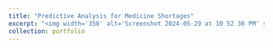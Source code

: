 ```yaml
---
title: "Predictive Analysis for Medicine Shortages"
excerpt: "<img width='350' alt='Screenshot 2024-05-29 at 10 52 36 PM' src='https://github.com/MiladSoleymani/Milad-Soleymani/assets/78655282/fae90c65-9726-47f9-a650-c300aa47aad6'> <br/> <br/> Collaborating on a high-impact project utilizing Google Cloud Platform to analyze and <br/> predict medicine shortages across Australia, facilitating proactive measures in supply <br/> chain management and reducing the risk of critical shortages. <br/> [KeyLead Health](https://www.keyleadhealth.com/), Australia"
collection: portfolio
---
```

